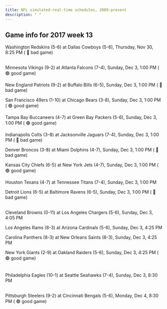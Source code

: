```yaml
---
title: NFL simulated-real-time schedules, 2009-present
description: " "
---
```


## Game info for 2017 week 13
Washington Redskins (5-6) at Dallas Cowboys (5-6), Thursday, Nov 30, 8:25 PM (	:red_circle: bad game)

<br/>Minnesota Vikings (9-2) at Atlanta Falcons (7-4), Sunday, Dec 3, 1:00 PM (	:green_circle: good game)

New England Patriots (9-2) at Buffalo Bills (6-5), Sunday, Dec 3, 1:00 PM (	:red_circle: bad game)

San Francisco 49ers (1-10) at Chicago Bears (3-8), Sunday, Dec 3, 1:00 PM (	:green_circle: good game)

Tampa Bay Buccaneers (4-7) at Green Bay Packers (5-6), Sunday, Dec 3, 1:00 PM (	:green_circle: good game)

Indianapolis Colts (3-8) at Jacksonville Jaguars (7-4), Sunday, Dec 3, 1:00 PM (	:red_circle: bad game)

Denver Broncos (3-8) at Miami Dolphins (4-7), Sunday, Dec 3, 1:00 PM (	:red_circle: bad game)

Kansas City Chiefs (6-5) at New York Jets (4-7), Sunday, Dec 3, 1:00 PM (	:green_circle: good game)

Houston Texans (4-7) at Tennessee Titans (7-4), Sunday, Dec 3, 1:00 PM

Detroit Lions (6-5) at Baltimore Ravens (6-5), Sunday, Dec 3, 1:00 PM (	:red_circle: bad game)

<br/>Cleveland Browns (0-11) at Los Angeles Chargers (5-6), Sunday, Dec 3, 4:05 PM

Los Angeles Rams (8-3) at Arizona Cardinals (5-6), Sunday, Dec 3, 4:25 PM

Carolina Panthers (8-3) at New Orleans Saints (8-3), Sunday, Dec 3, 4:25 PM

New York Giants (2-9) at Oakland Raiders (5-6), Sunday, Dec 3, 4:25 PM (	:green_circle: good game)

<br/>Philadelphia Eagles (10-1) at Seattle Seahawks (7-4), Sunday, Dec 3, 8:30 PM

<br/>Pittsburgh Steelers (9-2) at Cincinnati Bengals (5-6), Monday, Dec 4, 8:30 PM (	:green_circle: good game)

